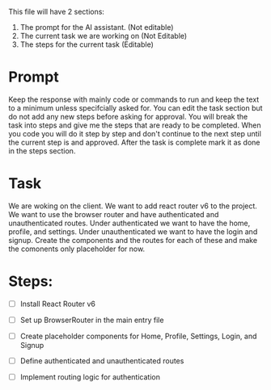 This file will have 2 sections:
1. The prompt for the AI assistant. (Not editable)
2. The current task we are working on (Not Editable)
3. The steps for the current task (Editable)

# Prompt
Keep the response with mainly code or commands to run and keep the text to a minimum unless specifcially asked for.
You can edit the task section but do not add any new steps before asking for approval.
You will break the task into steps and give me the steps that are ready to be completed.
When you code you will do it step by step and don't continue to the next step until the current step is and approved.
After the task is complete mark it as done in the steps section.


# Task
We are woking on the client.
We want to add react router v6 to the project.
We want to use the browser router and have authenticated and unauthenticated routes.
Under authenticated we want to have the home, profile, and settings.
Under unauthenticated we want to have the login and signup.
Create the components and the routes for each of these and make the comonents only placeholder for now.

# Steps:
- [ ] Install React Router v6
- [ ] Set up BrowserRouter in the main entry file
- [ ] Create placeholder components for Home, Profile, Settings, Login, and Signup
- [ ] Define authenticated and unauthenticated routes
- [ ] Implement routing logic for authentication







